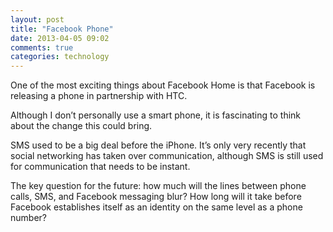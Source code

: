 ```yaml
---
layout: post
title: "Facebook Phone"
date: 2013-04-05 09:02
comments: true
categories: technology
---
```


One of the most exciting things about Facebook Home is that Facebook is
releasing a phone in partnership with HTC.

Although I don’t personally use a smart phone, it is fascinating to think about
the change this could bring.

SMS used to be a big deal before the iPhone. It’s only very recently that
social networking has taken over communication, although SMS is still used for
communication that needs to be instant.

The key question for the future: how much will the lines between phone calls,
SMS, and Facebook messaging blur? How long will it take before Facebook
establishes itself as an identity on the same level as a phone number?
